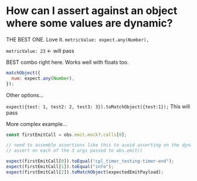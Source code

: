 # How can I assert against an object where some values are dynamic?

THE BEST ONE. Love it.
`metricValue: expect.any(Number),`

`metricValue: 23` \<- will pass

BEST combo right here. Works well with floats too.

```js
matchObject({
  num: expect.any(Number),
});
```

Other options...

`expect({test: 1, test2: 2, test3: 3}).toMatchObject({test:1});` This will pass

More complex example...

```js
const firstEmitCall = obs.emit.mock?.calls[0];

// need to assemble assertions like this to avoid asserting on the dynamic timing values (will be different on CI)
// assert on each of the 3 args passed to obs.emit()

expect(firstEmitCall[0]).toEqual("cpl_timer_testing-timer-end");
expect(firstEmitCall[1]).toEqual("info");
expect(firstEmitCall[2]).toMatchObject(expectedEmitPayload);
```
